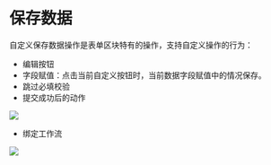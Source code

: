 # 保存数据

自定义保存数据操作是表单区块特有的操作，支持自定义操作的行为：

- 编辑按钮
- 字段赋值：点击当前自定义按钮时，当前数据字段赋值中的情况保存。
- 跳过必填校验
- 提交成功后的动作

![](https://nocobase-docs.oss-cn-beijing.aliyuncs.com/2d35b787114dede3a0f08d7431edb37a.png)

- 绑定工作流

![](https://nocobase-docs.oss-cn-beijing.aliyuncs.com/6d93cd53d45c8408ed78b0289f0f5dae.png)